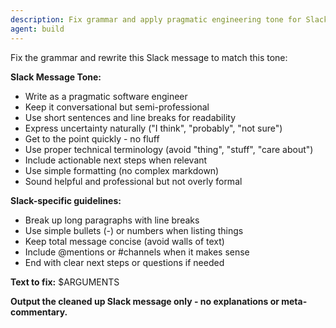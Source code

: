 ```yaml
---
description: Fix grammar and apply pragmatic engineering tone for Slack
agent: build
---
```


Fix the grammar and rewrite this Slack message to match this tone:

**Slack Message Tone:**

- Write as a pragmatic software engineer
- Keep it conversational but semi-professional
- Use short sentences and line breaks for readability
- Express uncertainty naturally ("I think", "probably", "not sure")
- Get to the point quickly - no fluff
- Use proper technical terminology (avoid "thing", "stuff", "care about")
- Include actionable next steps when relevant
- Use simple formatting (no complex markdown)
- Sound helpful and professional but not overly formal

**Slack-specific guidelines:**

- Break up long paragraphs with line breaks
- Use simple bullets (-) or numbers when listing things
- Keep total message concise (avoid walls of text)
- Include @mentions or #channels when it makes sense
- End with clear next steps or questions if needed

**Text to fix:**
$ARGUMENTS

**Output the cleaned up Slack message only - no explanations or meta-commentary.**
